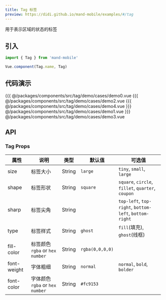 ```yaml
---
title: Tag 标签
preview: https://didi.github.io/mand-mobile/examples/#/tag
---
```


用于表示区域的状态的标签

## 引入

```javascript
import { Tag } from 'mand-mobile'

Vue.component(Tag.name, Tag)
```

## 代码演示
<!-- DEMO -->
<MDDemoWrapper>
<!-- left wrapper -->
{{{ @/packages/components/src/tag/demo/cases/demo0.vue
{{{ @/packages/components/src/tag/demo/cases/demo2.vue
{{{ @/packages/components/src/tag/demo/cases/demo4.vue
<!-- right wrapper -->
}}} @/packages/components/src/tag/demo/cases/demo1.vue
}}} @/packages/components/src/tag/demo/cases/demo3.vue
</MDDemoWrapper>

## API

### Tag Props
|属性 | 说明 | 类型 | 默认值 |可选值|
|----|-----|------|------|------|
|size|标签大小|String|`large`|`tiny`, `small`, `large`|
|shape|标签形状|String|`square`|`square`, `circle`, `fillet`, `quarter`, `coupon`|
|sharp|标签尖角|String| |`top-left`, `top-right`, `bottom-left`, `bottom-right`|
|type|标签样式|String|`ghost`|`fill`(填充), `ghost`(线框)|
|fill-color|标签颜色`rgba` or `hex number`|String|`rgba(0,0,0,0)`| |
|font-weight|字体粗细|String|`normal`|`normal`, `bold`, `bolder`|
|font-color|字体颜色`rgba` or `hex number`|String|`#fc9153`| |
